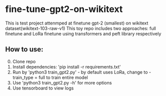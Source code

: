 # fine-tune-gpt2-on-wikitext
This is test project attenmped at finetune gpt-2 (smallest) on wikitext dataset(wikitext-103-raw-v1)
This toy repo includes two approaches: full finetune and LoRa finetune using transformers and peft library respectively
## How to use:
0. Clone repo
1. Install dependencies: 'pip install -r requirements.txt'
2. Run by 'python3 train_gpt2.py'  - by default uses LoRa, change to  -train_type = full to train entire model
3. Use 'python3 train_gpt2.py -h' for more options
4. Use tensorboard to view logs      
